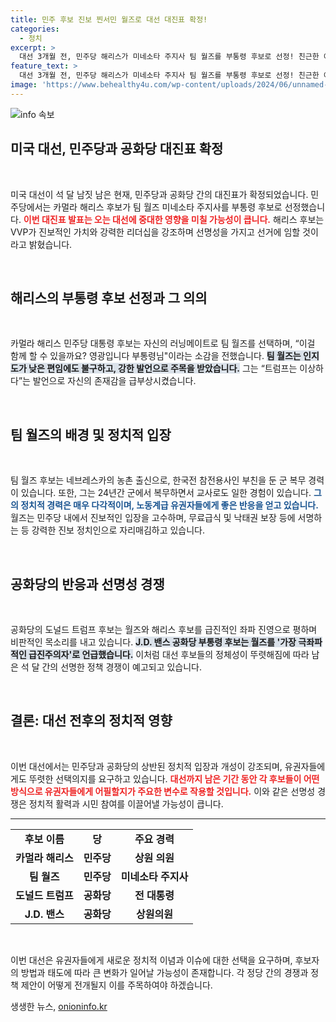 ```yaml
---
title: 민주 후보 진보 찐서민 월즈로 대선 대진표 확정!
categories:
  - 정치
excerpt: >
  대선 3개월 전, 민주당 해리스가 미네소타 주지사 팀 월즈를 부통령 후보로 선정! 친근한 이미지의 월즈는 트럼프를 향한 직격 발언으로 주목을 받고 있으며, 이번 선거를 통해 진보와 보수의 대립이 더욱 격화될 전망입니다. 클릭해 더 알아보세요!
feature_text: >
  대선 3개월 전, 민주당 해리스가 미네소타 주지사 팀 월즈를 부통령 후보로 선정! 친근한 이미지의 월즈는 트럼프를 향한 직격 발언으로 주목을 받고 있으며, 이번 선거를 통해 진보와 보수의 대립이 더욱 격화될 전망입니다. 클릭해 더 알아보세요!
image: 'https://www.behealthy4u.com/wp-content/uploads/2024/06/unnamed-file.png'
---
```


<p><img src="https://www.behealthy4u.com/wp-content/uploads/2024/06/unnamed-file.png" alt="info 속보" /></p>

<h2 data-ke-size="size26">미국 대선, 민주당과 공화당 대진표 확정</h2>

<p data-ke-size="size16">&nbsp;</p>

<p>미국 대선이 석 달 남짓 남은 현재, 민주당과 공화당 간의 대진표가 확정되었습니다. 민주당에서는 카멀라 해리스 후보가 팀 월즈 미네소타 주지사를 부통령 후보로 선정했습니다. <b><span style="color: #ee2323;">이번 대진표 발표는 오는 대선에 중대한 영향을 미칠 가능성이 큽니다.</span></b> 해리스 후보는 VVP가 진보적인 가치와 강력한 리더십을 강조하며 선명성을 가지고 선거에 임할 것이라고 밝혔습니다.</p>

<p data-ke-size="size16">&nbsp;</p>

<h2 data-ke-size="size26">해리스의 부통령 후보 선정과 그 의의</h2>

<p data-ke-size="size16">&nbsp;</p>

<p>카멀라 해리스 민주당 대통령 후보는 자신의 러닝메이트로 팀 월즈를 선택하며, “이걸 함께 할 수 있을까요? 영광입니다 부통령님"이라는 소감을 전했습니다. <b><span style="background-color: #21538527;">팀 월즈는 인지도가 낮은 편임에도 불구하고, 강한 발언으로 주목을 받았습니다.</span></b> 그는 “트럼프는 이상하다”는 발언으로 자신의 존재감을 급부상시켰습니다.</p>

<p data-ke-size="size16">&nbsp;</p>

<h2 data-ke-size="size26">팀 월즈의 배경 및 정치적 입장</h2>

<p data-ke-size="size16">&nbsp;</p>

<p>팀 월즈 후보는 네브레스카의 농촌 출신으로, 한국전 참전용사인 부친을 둔 군 복무 경력이 있습니다. 또한, 그는 24년간 군에서 복무하면서 교사로도 일한 경험이 있습니다. <b><span style="color: #1a5490;">그의 정치적 경력은 매우 다각적이며, 노동계급 유권자들에게 좋은 반응을 얻고 있습니다.</span></b> 월즈는 민주당 내에서 진보적인 입장을 고수하며, 무료급식 및 낙태권 보장 등에 서명하는 등 강력한 진보 정치인으로 자리매김하고 있습니다.</p>

<p data-ke-size="size16">&nbsp;</p>

<h2 data-ke-size="size26">공화당의 반응과 선명성 경쟁</h2>

<p data-ke-size="size16">&nbsp;</p>

<p>공화당의 도널드 트럼프 후보는 월즈와 해리스 후보를 급진적인 좌파 진영으로 평하며 비판적인 목소리를 내고 있습니다. <b><span style="background-color: #21538527;">J.D. 밴스 공화당 부통령 후보는 월즈를 '가장 극좌파적인 급진주의자'로 언급했습니다.</span></b> 이처럼 대선 후보들의 정체성이 뚜렷해짐에 따라 남은 석 달 간의 선명한 정책 경쟁이 예고되고 있습니다.</p>

<p data-ke-size="size16">&nbsp;</p>

<h2 data-ke-size="size26">결론: 대선 전후의 정치적 영향</h2>

<p data-ke-size="size16">&nbsp;</p>

<p>이번 대선에서는 민주당과 공화당의 상반된 정치적 입장과 개성이 강조되며, 유권자들에게도 뚜렷한 선택의지를 요구하고 있습니다. <b><span style="color: #ee2323;">대선까지 남은 기간 동안 각 후보들이 어떤 방식으로 유권자들에게 어필할지가 주요한 변수로 작용할 것입니다.</span></b> 이와 같은 선명성 경쟁은 정치적 활력과 시민 참여를 이끌어낼 가능성이 큽니다.</p>

<hr>

<table style="width: 100%;">
    <tr>
        <td style="text-align: center; height: 17px;"><b>후보 이름</b></td>
        <td style="text-align: center; height: 17px;"><b>당</b></td>
        <td style="text-align: center; height: 17px;"><b>주요 경력</b></td>
    </tr>
    <tr>
        <td style="text-align: center; height: 17px;"><b>카멀라 해리스</b></td>
        <td style="text-align: center; height: 17px;"><b>민주당</b></td>
        <td style="text-align: center; height: 17px;"><b>상원 의원</b></td>
    </tr>
    <tr>
        <td style="text-align: center; height: 17px;"><b>팀 월즈</b></td>
        <td style="text-align: center; height: 17px;"><b>민주당</b></td>
        <td style="text-align: center; height: 17px;"><b>미네소타 주지사</b></td>
    </tr>
    <tr>
        <td style="text-align: center; height: 17px;"><b>도널드 트럼프</b></td>
        <td style="text-align: center; height: 17px;"><b>공화당</b></td>
        <td style="text-align: center; height: 17px;"><b>전 대통령</b></td>
    </tr>
    <tr>
        <td style="text-align: center; height: 17px;"><b>J.D. 밴스</b></td>
        <td style="text-align: center; height: 17px;"><b>공화당</b></td>
        <td style="text-align: center; height: 17px;"><b>상원의원</b></td>
    </tr>
</table>

<p data-ke-size="size16">&nbsp;</p> 

<p>이번 대선은 유권자들에게 새로운 정치적 이념과 이슈에 대한 선택을 요구하며, 후보자의 방법과 태도에 따라 큰 변화가 일어날 가능성이 존재합니다. 각 정당 간의 경쟁과 정책 제안이 어떻게 전개될지 이를 주목하여야 하겠습니다.</p>
생생한 뉴스, <a href="https://onioninfo.kr" rel="dofollow">onioninfo.kr</a>



